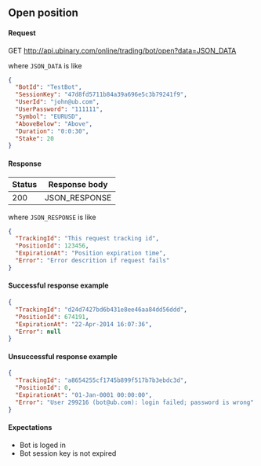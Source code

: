 ﻿## Open position

#### Request

GET http://api.ubinary.com/online/trading/bot/open?data=JSON_DATA

where `JSON_DATA` is like

```json
{
  "BotId": "TestBot",
  "SessionKey": "47d8fd5711b84a39a696e5c3b79241f9",
  "UserId": "john@ub.com",
  "UserPassword": "111111",
  "Symbol": "EURUSD",
  "AboveBelow": "Above",
  "Duration": "0:0:30",
  "Stake": 20
}
```

#### Response

Status | Response body
-------|--------------
200    | JSON_RESPONSE

where `JSON_RESPONSE` is like

```json
{
  "TrackingId": "This request tracking id",
  "PositionId": 123456,
  "ExpirationAt": "Position expiration time",
  "Error": "Error descrition if request fails"
}
```


#### Successful response example

```json
{
  "TrackingId": "d24d7427bd6b431e8ee46aa84dd56ddd",
  "PositionId": 674191,
  "ExpirationAt": "22-Apr-2014 16:07:36",
  "Error": null
}
```


#### Unsuccessful response example

```json
{
  "TrackingId": "a8654255cf1745b899f517b7b3ebdc3d",
  "PositionId": 0,
  "ExpirationAt": "01-Jan-0001 00:00:00",
  "Error": "User 299216 (bot@ub.com): login failed; password is wrong"
}
```


#### Expectations

- Bot is loged in
- Bot session key is not expired